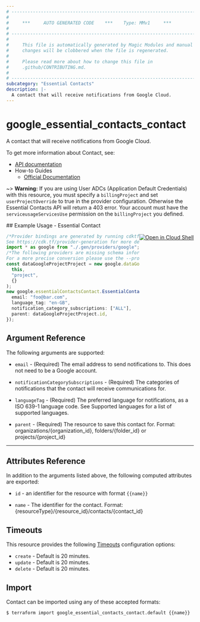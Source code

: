 ```yaml
---
# ----------------------------------------------------------------------------
#
#     ***     AUTO GENERATED CODE    ***    Type: MMv1     ***
#
# ----------------------------------------------------------------------------
#
#     This file is automatically generated by Magic Modules and manual
#     changes will be clobbered when the file is regenerated.
#
#     Please read more about how to change this file in
#     .github/CONTRIBUTING.md.
#
# ----------------------------------------------------------------------------
subcategory: "Essential Contacts"
description: |-
  A contact that will receive notifications from Google Cloud.
---
```


# google\_essential\_contacts\_contact

A contact that will receive notifications from Google Cloud.

To get more information about Contact, see:

* [API documentation](https://cloud.google.com/resource-manager/docs/reference/essentialcontacts/rest/v1/projects.contacts)
* How-to Guides
  * [Official Documentation](https://cloud.google.com/resource-manager/docs/managing-notification-contacts)

\~> **Warning:** If you are using User ADCs (Application Default Credentials) with this resource,
you must specify a `billingProject` and set `userProjectOverride` to true
in the provider configuration. Otherwise the Essential Contacts API will return a 403 error.
Your account must have the `serviceusageServicesUse` permission on the
`billingProject` you defined.

<div class = "oics-button" style="float: right; margin: 0 0 -15px">
  <a href="https://console.cloud.google.com/cloudshell/open?cloudshell_git_repo=https%3A%2F%2Fgithub.com%2Fterraform-google-modules%2Fdocs-examples.git&cloudshell_working_dir=essential_contact&cloudshell_image=gcr.io%2Fgraphite-cloud-shell-images%2Fterraform%3Alatest&open_in_editor=main.tf&cloudshell_print=.%2Fmotd&cloudshell_tutorial=.%2Ftutorial.md" target="_blank">
    <img alt="Open in Cloud Shell" src="//gstatic.com/cloudssh/images/open-btn.svg" style="max-height: 44px; margin: 32px auto; max-width: 100%;">
  </a>
</div>
## Example Usage - Essential Contact

```typescript
/*Provider bindings are generated by running cdktf get.
See https://cdk.tf/provider-generation for more details.*/
import * as google from "./.gen/providers/google";
/*The following providers are missing schema information and might need manual adjustments to synthesize correctly: google.
For a more precise conversion please use the --provider flag in convert.*/
const dataGoogleProjectProject = new google.dataGoogleProject.DataGoogleProject(
  this,
  "project",
  {}
);
new google.essentialContactsContact.EssentialContactsContact(this, "contact", {
  email: "foo@bar.com",
  language_tag: "en-GB",
  notification_category_subscriptions: ["ALL"],
  parent: dataGoogleProjectProject.id,
});

```

## Argument Reference

The following arguments are supported:

*   `email` -
    (Required)
    The email address to send notifications to. This does not need to be a Google account.

*   `notificationCategorySubscriptions` -
    (Required)
    The categories of notifications that the contact will receive communications for.

*   `languageTag` -
    (Required)
    The preferred language for notifications, as a ISO 639-1 language code. See Supported languages for a list of supported languages.

*   `parent` -
    (Required)
    The resource to save this contact for. Format: organizations/{organization\_id}, folders/{folder\_id} or projects/{project\_id}

***

## Attributes Reference

In addition to the arguments listed above, the following computed attributes are exported:

*   `id` - an identifier for the resource with format `{{name}}`

*   `name` -
    The identifier for the contact. Format: {resourceType}/{resource\_id}/contacts/{contact\_id}

## Timeouts

This resource provides the following
[Timeouts](https://developer.hashicorp.com/terraform/plugin/sdkv2/resources/retries-and-customizable-timeouts) configuration options:

* `create` - Default is 20 minutes.
* `update` - Default is 20 minutes.
* `delete` - Default is 20 minutes.

## Import

Contact can be imported using any of these accepted formats:

```console
$ terraform import google_essential_contacts_contact.default {{name}}
```
